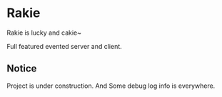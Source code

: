 # Rakie

Rakie is lucky and cakie~

Full featured evented server and client.

## Notice

Project is under construction. And Some debug log info is everywhere.

